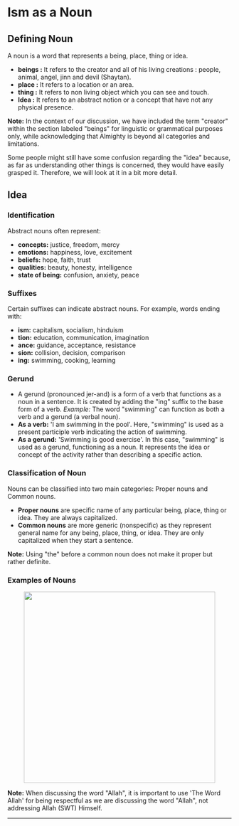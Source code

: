 # Ism as a Noun

## Defining Noun
A noun is a word that represents a being, place, thing or idea.
- **beings :** It refers to the creator and all of his living creations : people, animal, angel, jinn and devil (Shaytan).
- **place :** It refers to a location or an area.
- **thing :** It refers to non living object which you can see and touch.
- **Idea :** It refers to an abstract notion or a concept that have not any physical presence.

**Note:** In the context of our discussion, we have included the term "creator" within the section labeled "beings" for linguistic or grammatical purposes only, while acknowledging that Almighty is beyond all categories and limitations.

Some people might still have some confusion regarding the "idea" because, as far as understanding other things is concerned, they would have easily grasped it. Therefore, we will look at it in a bit more detail.

## Idea
### Identification
Abstract nouns often represent:
- **concepts:** justice, freedom, mercy
- **emotions:** happiness, love, excitement
- **beliefs:** hope, faith, trust
- **qualities:** beauty, honesty, intelligence
- **state of being:** confusion, anxiety, peace

### Suffixes
Certain suffixes can indicate abstract nouns. For example, words ending with:
- **ism:** capitalism, socialism, hinduism
- **tion:** education, communication, imagination
- **ance:** guidance, acceptance, resistance
- **sion:** collision, decision, comparison
- **ing:** swimming, cooking, learning

### Gerund
- A gerund (pronounced jer-and) is a form of a verb that functions as a noun in a sentence. It is created by adding the "ing" suffix to the base form of a verb. *Example:* The word "swimming" can function as both a verb and a gerund (a verbal noun).
- **As a verb:** 'I am swimming in the pool'. Here, "swimming" is used as a present participle verb indicating the action of swimming.
- **As a gerund:** 'Swimming is good exercise'. In this case, "swimming" is used as a gerund, functioning as a noun. It represents the idea or concept of the activity rather than describing a specific action.

### Classification of Noun
Nouns can be classified into two main categories: Proper nouns and Common nouns.
- **Proper nouns** are specific name of any particular being, place, thing or idea. They are always capitalized.
- **Common nouns** are more generic (nonspecific) as they represent general name for any being, place, thing, or idea. They are only capitalized when they start a sentence.

**Note:** Using "the" before a common noun does not make it proper but rather definite.

### Examples of Nouns

<p align="center">
  <img src="https://github.com/mdfnam/QnA/assets/156814846/529dfc11-d675-4d18-abdc-8df61fd7b458" width="430">
</p>

**Note:** When discussing the word "Allah", it is important to use 'The Word Allah' for being respectful as we are discussing the word "Allah", not addressing Allah (SWT) Himself.

---
